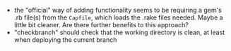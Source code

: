* the "official" way of adding functionality seems to be requiring a gem's .rb file(s) from the `Capfile`, which loads the .rake files needed. Maybe a little bit cleaner. Are there further benefits to this approach?
* "checkbranch" should check that the working directory is clean, at least when deploying the current branch
